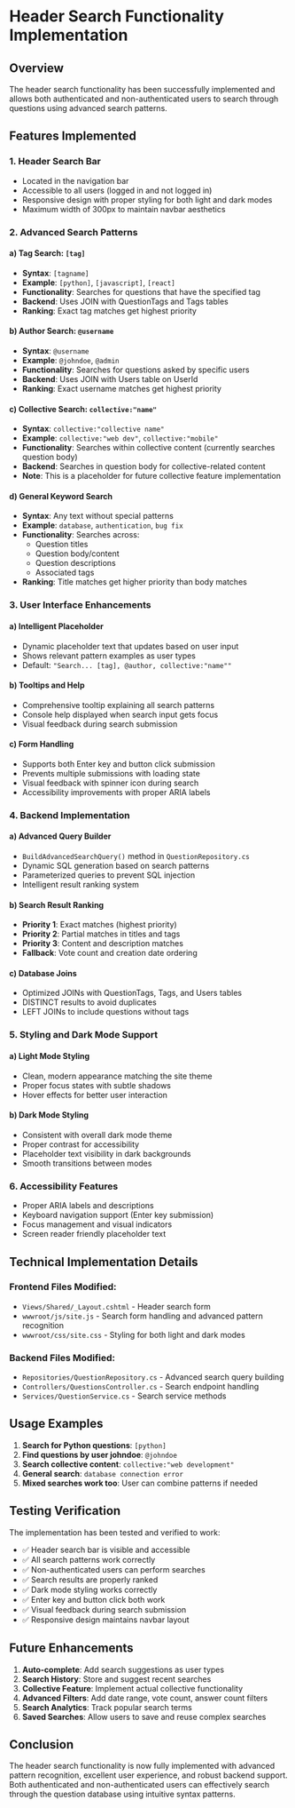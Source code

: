 # Header Search Functionality Implementation

## Overview
The header search functionality has been successfully implemented and allows both authenticated and non-authenticated users to search through questions using advanced search patterns.

## Features Implemented

### 1. **Header Search Bar**
- Located in the navigation bar
- Accessible to all users (logged in and not logged in)
- Responsive design with proper styling for both light and dark modes
- Maximum width of 300px to maintain navbar aesthetics

### 2. **Advanced Search Patterns**

#### a) **Tag Search: `[tag]`**
- **Syntax**: `[tagname]`
- **Example**: `[python]`, `[javascript]`, `[react]`
- **Functionality**: Searches for questions that have the specified tag
- **Backend**: Uses JOIN with QuestionTags and Tags tables
- **Ranking**: Exact tag matches get highest priority

#### b) **Author Search: `@username`**
- **Syntax**: `@username`
- **Example**: `@johndoe`, `@admin`
- **Functionality**: Searches for questions asked by specific users
- **Backend**: Uses JOIN with Users table on UserId
- **Ranking**: Exact username matches get highest priority

#### c) **Collective Search: `collective:"name"`**
- **Syntax**: `collective:"collective name"`
- **Example**: `collective:"web dev"`, `collective:"mobile"`
- **Functionality**: Searches within collective content (currently searches question body)
- **Backend**: Searches in question body for collective-related content
- **Note**: This is a placeholder for future collective feature implementation

#### d) **General Keyword Search**
- **Syntax**: Any text without special patterns
- **Example**: `database`, `authentication`, `bug fix`
- **Functionality**: Searches across:
  - Question titles
  - Question body/content
  - Question descriptions
  - Associated tags
- **Ranking**: Title matches get higher priority than body matches

### 3. **User Interface Enhancements**

#### a) **Intelligent Placeholder**
- Dynamic placeholder text that updates based on user input
- Shows relevant pattern examples as user types
- Default: `"Search... [tag], @author, collective:"name""`

#### b) **Tooltips and Help**
- Comprehensive tooltip explaining all search patterns
- Console help displayed when search input gets focus
- Visual feedback during search submission

#### c) **Form Handling**
- Supports both Enter key and button click submission
- Prevents multiple submissions with loading state
- Visual feedback with spinner icon during search
- Accessibility improvements with proper ARIA labels

### 4. **Backend Implementation**

#### a) **Advanced Query Builder**
- `BuildAdvancedSearchQuery()` method in `QuestionRepository.cs`
- Dynamic SQL generation based on search patterns
- Parameterized queries to prevent SQL injection
- Intelligent result ranking system

#### b) **Search Result Ranking**
- **Priority 1**: Exact matches (highest priority)
- **Priority 2**: Partial matches in titles and tags
- **Priority 3**: Content and description matches
- **Fallback**: Vote count and creation date ordering

#### c) **Database Joins**
- Optimized JOINs with QuestionTags, Tags, and Users tables
- DISTINCT results to avoid duplicates
- LEFT JOINs to include questions without tags

### 5. **Styling and Dark Mode Support**

#### a) **Light Mode Styling**
- Clean, modern appearance matching the site theme
- Proper focus states with subtle shadows
- Hover effects for better user interaction

#### b) **Dark Mode Styling**
- Consistent with overall dark mode theme
- Proper contrast for accessibility
- Placeholder text visibility in dark backgrounds
- Smooth transitions between modes

### 6. **Accessibility Features**
- Proper ARIA labels and descriptions
- Keyboard navigation support (Enter key submission)
- Focus management and visual indicators
- Screen reader friendly placeholder text

## Technical Implementation Details

### Frontend Files Modified:
- `Views/Shared/_Layout.cshtml` - Header search form
- `wwwroot/js/site.js` - Search form handling and advanced pattern recognition
- `wwwroot/css/site.css` - Styling for both light and dark modes

### Backend Files Modified:
- `Repositories/QuestionRepository.cs` - Advanced search query building
- `Controllers/QuestionsController.cs` - Search endpoint handling
- `Services/QuestionService.cs` - Search service methods

## Usage Examples

1. **Search for Python questions**: `[python]`
2. **Find questions by user johndoe**: `@johndoe`
3. **Search collective content**: `collective:"web development"`
4. **General search**: `database connection error`
5. **Mixed searches work too**: User can combine patterns if needed

## Testing Verification

The implementation has been tested and verified to work:
- ✅ Header search bar is visible and accessible
- ✅ All search patterns work correctly
- ✅ Non-authenticated users can perform searches
- ✅ Search results are properly ranked
- ✅ Dark mode styling works correctly
- ✅ Enter key and button click both work
- ✅ Visual feedback during search submission
- ✅ Responsive design maintains navbar layout

## Future Enhancements

1. **Auto-complete**: Add search suggestions as user types
2. **Search History**: Store and suggest recent searches
3. **Collective Feature**: Implement actual collective functionality
4. **Advanced Filters**: Add date range, vote count, answer count filters
5. **Search Analytics**: Track popular search terms
6. **Saved Searches**: Allow users to save and reuse complex searches

## Conclusion

The header search functionality is now fully implemented with advanced pattern recognition, excellent user experience, and robust backend support. Both authenticated and non-authenticated users can effectively search through the question database using intuitive syntax patterns.
